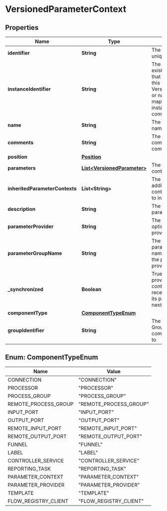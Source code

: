 # VersionedParameterContext

## Properties
Name | Type | Description | Notes
------------ | ------------- | ------------- | -------------
**identifier** | **String** | The component&#x27;s unique identifier |  [optional]
**instanceIdentifier** | **String** | The instance ID of an existing component that is described by this VersionedComponent, or null if this is not mapped to an instantiated component |  [optional]
**name** | **String** | The component&#x27;s name |  [optional]
**comments** | **String** | The user-supplied comments for the component |  [optional]
**position** | [**Position**](Position.md) |  |  [optional]
**parameters** | [**List&lt;VersionedParameter&gt;**](VersionedParameter.md) | The parameters in the context |  [optional]
**inheritedParameterContexts** | **List&lt;String&gt;** | The names of additional parameter contexts from which to inherit parameters |  [optional]
**description** | **String** | The description of the parameter context |  [optional]
**parameterProvider** | **String** | The identifier of an optional parameter provider |  [optional]
**parameterGroupName** | **String** | The corresponding parameter group name fetched from the parameter provider, if applicable |  [optional]
**_synchronized** | **Boolean** | True if the parameter provider is set and the context should receive updates when its parameters are next fetched |  [optional]
**componentType** | [**ComponentTypeEnum**](#ComponentTypeEnum) |  |  [optional]
**groupIdentifier** | **String** | The ID of the Process Group that this component belongs to |  [optional]

<a name="ComponentTypeEnum"></a>
## Enum: ComponentTypeEnum
Name | Value
---- | -----
CONNECTION | &quot;CONNECTION&quot;
PROCESSOR | &quot;PROCESSOR&quot;
PROCESS_GROUP | &quot;PROCESS_GROUP&quot;
REMOTE_PROCESS_GROUP | &quot;REMOTE_PROCESS_GROUP&quot;
INPUT_PORT | &quot;INPUT_PORT&quot;
OUTPUT_PORT | &quot;OUTPUT_PORT&quot;
REMOTE_INPUT_PORT | &quot;REMOTE_INPUT_PORT&quot;
REMOTE_OUTPUT_PORT | &quot;REMOTE_OUTPUT_PORT&quot;
FUNNEL | &quot;FUNNEL&quot;
LABEL | &quot;LABEL&quot;
CONTROLLER_SERVICE | &quot;CONTROLLER_SERVICE&quot;
REPORTING_TASK | &quot;REPORTING_TASK&quot;
PARAMETER_CONTEXT | &quot;PARAMETER_CONTEXT&quot;
PARAMETER_PROVIDER | &quot;PARAMETER_PROVIDER&quot;
TEMPLATE | &quot;TEMPLATE&quot;
FLOW_REGISTRY_CLIENT | &quot;FLOW_REGISTRY_CLIENT&quot;

